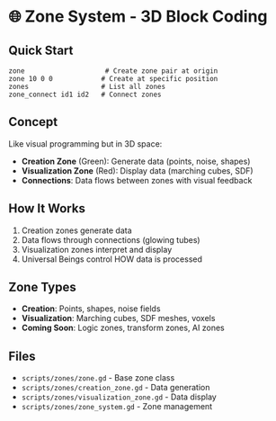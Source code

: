 # 🌐 Zone System - 3D Block Coding

## Quick Start
```
zone                    # Create zone pair at origin
zone 10 0 0            # Create at specific position  
zones                  # List all zones
zone_connect id1 id2   # Connect zones
```

## Concept
Like visual programming but in 3D space:
- **Creation Zone** (Green): Generate data (points, noise, shapes)
- **Visualization Zone** (Red): Display data (marching cubes, SDF)
- **Connections**: Data flows between zones with visual feedback

## How It Works
1. Creation zones generate data
2. Data flows through connections (glowing tubes)
3. Visualization zones interpret and display
4. Universal Beings control HOW data is processed

## Zone Types
- **Creation**: Points, shapes, noise fields
- **Visualization**: Marching cubes, SDF meshes, voxels
- **Coming Soon**: Logic zones, transform zones, AI zones

## Files
- `scripts/zones/zone.gd` - Base zone class
- `scripts/zones/creation_zone.gd` - Data generation
- `scripts/zones/visualization_zone.gd` - Data display
- `scripts/zones/zone_system.gd` - Zone management
